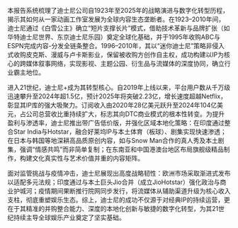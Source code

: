 本报告系统梳理了迪士尼公司自1923年至2025年的战略演进与数字化转型历程，揭示其如何从一家动画工作室发展为全球内容生态垄断者。在1923–2010年间，迪士尼通过《白雪公主》确立“短片支撑长片”模式，借助技术革新与品牌扩张（如华特迪士尼世界、东京迪士尼乐园）奠定全球化基础，并于1995年收购ABC与ESPN完成内容-分发全链条整合。1996–2010年，其以“迷你迪士尼”策略非侵入式收购皮克斯、漫威与卢卡斯影业，保留被收购方创作自主权，成功构建以IP为核心的跨媒体叙事网络，实现影视、主题公园、衍生品与流媒体的深度协同，确立行业霸主地位。

进入21世纪，迪士尼+成为其转型核心。自2019年上线以来，平台用户数从千万级迅速攀升至2024年超1.5亿，预计2025年将突破2.23亿，增长速度超越Netflix，彰显其IP库的强大吸聚力。订阅收入由2020年28亿美元跃升至2024年104亿美元，占公司总营收比重持续扩大，标志其向DTC商业模式的根本性转变。为提升盈利与渗透率，迪士尼推出带广告低价版，并强化区域本地化策略：在印度通过整合Star India与Hotstar，融合好莱坞IP与本土体育（板球）、剧集实现快速渗透；在日本与韩国等地深耕高品质原创内容，如与Snow Man合作的真人秀及本土剧集，强调“情感共鸣”而非简单复制；在东南亚和中国港澳台地区布局旗舰级精品制作，构建文化真实性与艺术价值并重的内容矩阵。

面对监管挑战与疫情冲击，迪士尼展现出高度战略韧性：欧洲市场采取渐进式发布以适配多元法规；印度通过与本土巨头Jio合并（成立JioHotstar）强化政治与商业护城河；疫情期间果断推行院网同步发行，将流媒体从辅助渠道升级为核心收入支柱，彻底重塑娱乐生态。综上，迪士尼的成功不仅源于对经典IP的持续运营，更在于其精准的并购整合能力、深度的本地化创新与敏捷的数字化转型，为其21世纪持续主导全球娱乐产业奠定了坚实基础。